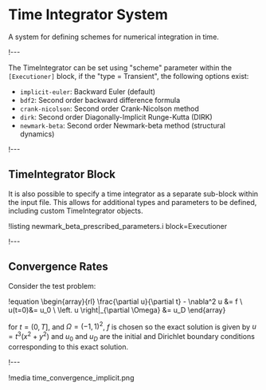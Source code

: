 # Time Integrator System

A system for defining schemes for numerical integration in time.

!---


The TimeIntegrator can be set using "scheme" parameter within the `[Executioner]` block, if
the "type = Transient", the following options exist:

- `implicit-euler`: Backward Euler (default)
- `bdf2`: Second order backward difference formula
- `crank-nicolson`: Second order Crank-Nicolson method
- `dirk`: Second order Diagonally-Implicit Runge-Kutta (DIRK)
- `newmark-beta`: Second order Newmark-beta method (structural dynamics)

!---

## TimeIntegrator Block

It is also possible to specify a time integrator as a separate sub-block within the input file.
This allows for additional types and parameters to be defined, including custom TimeIntegrator
objects.

!listing newmark_beta_prescribed_parameters.i block=Executioner

!---

## Convergence Rates

Consider the test problem:

!equation
\begin{array}{rl}
\frac{\partial u}{\partial t} - \nabla^2 u &= f
\\
u(t=0)&= u_0
\\
\left. u \right|_{\partial \Omega} &= u_D
\end{array}

for $t=(0,T]$, and $\Omega=(-1,1)^2$, $f$ is chosen so the exact solution is given by
$u = t^3 (x^2 + y^2)$ and $u_0$ and $u_D$ are the initial and Dirichlet boundary conditions
corresponding to this exact solution.

!---

!media time_convergence_implicit.png
